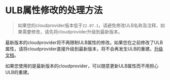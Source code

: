 # ULB属性修改的处理方法

> 如果您的cloudprovider版本低于`22.07.1`，请避免修改ULB名称及注释，如果需要修改，请先将cloudprovider升级到最新版本。

最新版本的cloudprovider将不再限制ULB属性的修改。如果您在之前修改了ULB属性，请将cloudprovider直接升级到最新版本，将不会再发生ULB的重建。[升级文档](/uk8s/introduction/vulnerability/cloudprovider)。

如果您使用的是最新版本的cloudprovider，可以随意更新ULB属性而不用担心ULB的重建。
